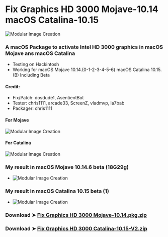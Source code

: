 # Fix Graphics HD 3000 Mojave-10.14 macOS Catalina-10.15

![Modular Image Creation](https://i25.servimg.com/u/f25/18/50/18/69/25011.png)

### A macOS Package to activate Intel HD 3000 graphics in macOS Mojave ans macOS Catalina
- Testing on Hackintosh
- Working for macOS Mojave 10.14.(0-1-2-3-4-5-6) macOS Catalina 10.15.(B) Including Beta

#### Credit: 
- Fix/Patch: dosdude1, AsentientBot
- Tester: chris1111, arcade33, ScreenZ, vladmvp, la7bab
- Packager: chris1111

#### For Mojave
![Modular Image Creation](https://i25.servimg.com/u/f25/18/50/18/69/webp_n17.gif)

#### For Catalina
![Modular Image Creation](https://i25.servimg.com/u/f25/18/50/18/69/captu690.png)



### My result in macOS Mojave 10.14.6 beta (18G29g)
- ![Modular Image Creation](https://i.servimg.com/u/f25/18/50/18/69/scree126.png)

### My result in macOS Catalina 10.15 beta (1)
- ![Modular Image Creation](https://i.servimg.com/u/f25/18/50/18/69/218.png)


### Download ➤ [Fix Graphics HD 3000 Mojave-10.14.pkg.zip](https://github.com/chris1111/Fix-Graphics-HD-3000-Mojave-10.14/releases/tag/V1)

### Download ➤ [Fix Graphics HD 3000 Catalina-10.15-V2.zip](https://github.com/chris1111/Fix-Graphics-HD-3000-Mojave-10.14-Catalina-10.15/releases/tag/V2)
